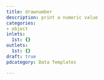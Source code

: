 ```yaml
---
title: drawnumber
description: print a numeric value
categories:
- object
inlets:
  1st: {}
outlets:
  1st: {}
draft: true
pdcategory: Data Templates

---
```

